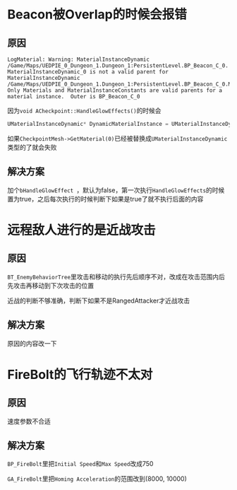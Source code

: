 # Beacon被Overlap的时候会报错

## 原因

```
LogMaterial: Warning: MaterialInstanceDynamic /Game/Maps/UEDPIE_0_Dungeon_1.Dungeon_1:PersistentLevel.BP_Beacon_C_0. MaterialInstanceDynamic_0 is not a valid parent for MaterialInstanceDynamic /Game/Maps/UEDPIE_0_Dungeon_1.Dungeon_1:PersistentLevel.BP_Beacon_C_0.MaterialInstanceDynamic_1.  Only Materials and MaterialInstanceConstants are valid parents for a material instance.  Outer is BP_Beacon_C_0
```



因为` void ACheckpoint::HandleGlowEffects() `的时候会

```cpp
UMaterialInstanceDynamic* DynamicMaterialInstance = UMaterialInstanceDynamic::Create(CheckpointMesh->GetMaterial(0), this);
```

如果`CheckpointMesh->GetMaterial(0)`已经被替换成`UMaterialInstanceDynamic`类型的了就会失败



## 解决方案

加个` bHandleGlowEffect  `，默认为false，第一次执行` HandleGlowEffects `的时候置为true，之后每次执行的时候判断下如果是true了就不执行后面的内容





# 远程敌人进行的是近战攻击

## 原因

 `BT_EnemyBehaviorTree`里攻击和移动的执行先后顺序不对，改成在攻击范围内后先攻击再移动到下次攻击的位置

近战的判断不够准确，判断下如果不是RangedAttacker才近战攻击



## 解决方案

原因的内容改一下





# FireBolt的飞行轨迹不太对

## 原因

速度参数不合适



## 解决方案

`BP_FireBolt`里把`Initial Speed`和`Max Speed`改成750

`GA_FireBolt`里把`Homing Acceleration`的范围改到(8000, 10000)





